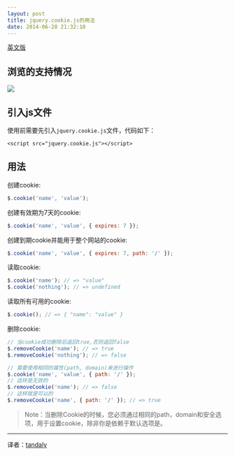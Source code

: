 ```yaml
---
layout: post
title: jquery.cookie.js的用法
date: 2014-06-28 21:32:10  
---
```


[英文版](https://github.com/carhartl/jquery-cookie)

## 浏览的支持情况
![](https://camo.githubusercontent.com/1176ea6ce99215a0b8de53defaa91c77669b1921/68747470733a2f2f73617563656c6162732e636f6d2f62726f777365722d6d61747269782f6a71756572792d636f6f6b69652e737667)

## 引入js文件
使用前需要先引入`jquery.cookie.js`文件，代码如下：

```
<script src="jquery.cookie.js"></script>
```

## 用法
创建cookie:

```javascript
$.cookie('name', 'value');
```

创建有效期为7天的cookie:

```javascript
$.cookie('name', 'value', { expires: 7 });
```

创建到期cookie并能用于整个网站的cookie:

```javascript
$.cookie('name', 'value', { expires: 7, path: '/' });
```

读取cookie:

```javascript
$.cookie('name'); // => "value"
$.cookie('nothing'); // => undefined
```

读取所有可用的cookie:

```javascript
$.cookie(); // => { "name": "value" }
```

删除cookie:

```javascript
// 当cookie成功删除后返回true,否则返回false
$.removeCookie('name'); // => true
$.removeCookie('nothing'); // => false

// 需要使用相同的属性(path, domain)来进行操作
$.cookie('name', 'value', { path: '/' });
// 这样是无效的
$.removeCookie('name'); // => false
// 这样就是可以的
$.removeCookie('name', { path: '/' }); // => true
```

> Note：当删除Cookie的时候，您必须通过相同的path，domain和安全选项，用于设置cookie，除非你是依赖于默认选项是。

---
译者：[tandaly](http://tandaly.github.com)

